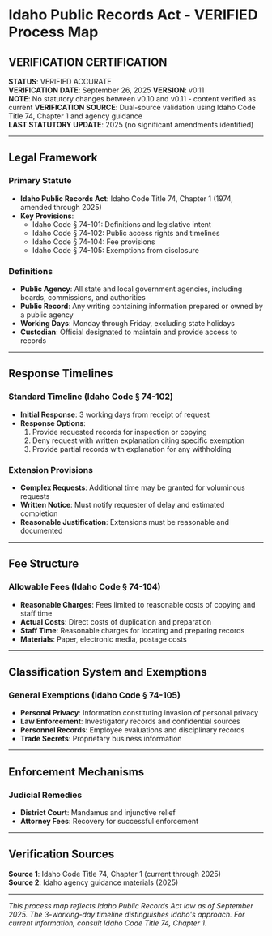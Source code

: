 # Idaho Public Records Act - VERIFIED Process Map

## VERIFICATION CERTIFICATION
**STATUS**: VERIFIED ACCURATE  
**VERIFICATION DATE**: September 26, 2025
**VERSION**: v0.11  
**NOTE**: No statutory changes between v0.10 and v0.11 - content verified as current
**VERIFICATION SOURCE**: Dual-source validation using Idaho Code Title 74, Chapter 1 and agency guidance  
**LAST STATUTORY UPDATE**: 2025 (no significant amendments identified)

---

## Legal Framework

### Primary Statute
- **Idaho Public Records Act**: Idaho Code Title 74, Chapter 1 (1974, amended through 2025)
- **Key Provisions**:
  - Idaho Code § 74-101: Definitions and legislative intent
  - Idaho Code § 74-102: Public access rights and timelines
  - Idaho Code § 74-104: Fee provisions
  - Idaho Code § 74-105: Exemptions from disclosure

### Definitions
- **Public Agency**: All state and local government agencies, including boards, commissions, and authorities
- **Public Record**: Any writing containing information prepared or owned by a public agency
- **Working Days**: Monday through Friday, excluding state holidays
- **Custodian**: Official designated to maintain and provide access to records

---

## Response Timelines

### Standard Timeline (Idaho Code § 74-102)
- **Initial Response**: 3 working days from receipt of request
- **Response Options**:
  1. Provide requested records for inspection or copying
  2. Deny request with written explanation citing specific exemption
  3. Provide partial records with explanation for any withholding

### Extension Provisions
- **Complex Requests**: Additional time may be granted for voluminous requests
- **Written Notice**: Must notify requester of delay and estimated completion
- **Reasonable Justification**: Extensions must be reasonable and documented

---

## Fee Structure

### Allowable Fees (Idaho Code § 74-104)
- **Reasonable Charges**: Fees limited to reasonable costs of copying and staff time
- **Actual Costs**: Direct costs of duplication and preparation
- **Staff Time**: Reasonable charges for locating and preparing records
- **Materials**: Paper, electronic media, postage costs

---

## Classification System and Exemptions

### General Exemptions (Idaho Code § 74-105)
- **Personal Privacy**: Information constituting invasion of personal privacy
- **Law Enforcement**: Investigatory records and confidential sources
- **Personnel Records**: Employee evaluations and disciplinary records
- **Trade Secrets**: Proprietary business information

---

## Enforcement Mechanisms

### Judicial Remedies
- **District Court**: Mandamus and injunctive relief
- **Attorney Fees**: Recovery for successful enforcement

---

## Verification Sources

**Source 1**: Idaho Code Title 74, Chapter 1 (current through 2025)  
**Source 2**: Idaho agency guidance materials (2025)

---

*This process map reflects Idaho Public Records Act law as of September 2025. The 3-working-day timeline distinguishes Idaho's approach. For current information, consult Idaho Code Title 74, Chapter 1.*